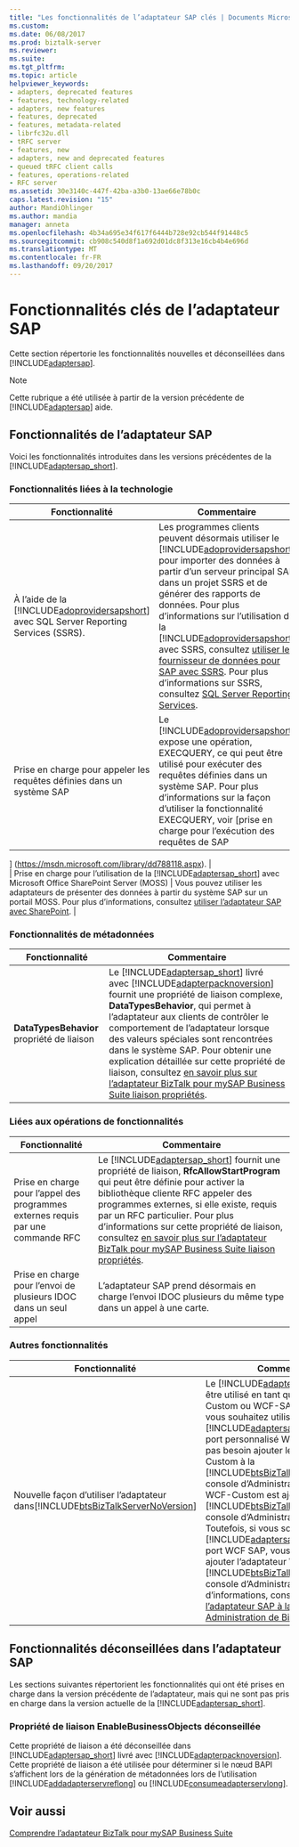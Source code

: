```yaml
---
title: "Les fonctionnalités de l’adaptateur SAP clés | Documents Microsoft"
ms.custom: 
ms.date: 06/08/2017
ms.prod: biztalk-server
ms.reviewer: 
ms.suite: 
ms.tgt_pltfrm: 
ms.topic: article
helpviewer_keywords:
- adapters, deprecated features
- features, technology-related
- adapters, new features
- features, deprecated
- features, metadata-related
- librfc32u.dll
- tRFC server
- features, new
- adapters, new and deprecated features
- queued tRFC client calls
- features, operations-related
- RFC server
ms.assetid: 30e3140c-447f-42ba-a3b0-13ae66e78b0c
caps.latest.revision: "15"
author: MandiOhlinger
ms.author: mandia
manager: anneta
ms.openlocfilehash: 4b34a695e34f617f6444b728e92cb544f91448c5
ms.sourcegitcommit: cb908c540d8f1a692d01dc8f313e16cb4b4e696d
ms.translationtype: MT
ms.contentlocale: fr-FR
ms.lasthandoff: 09/20/2017
---
```

# <a name="key-features-in-the-sap-adapter"></a>Fonctionnalités clés de l’adaptateur SAP
Cette section répertorie les fonctionnalités nouvelles et déconseillées dans [!INCLUDE[adaptersap](../../includes/adaptersap-md.md)].  
  
> [!NOTE]
>  Cette rubrique a été utilisée à partir de la version précédente de [!INCLUDE[adaptersap](../../includes/adaptersap-md.md)] aide.  
  
## <a name="features-in-the-sap-adapter"></a>Fonctionnalités de l’adaptateur SAP  
 Voici les fonctionnalités introduites dans les versions précédentes de la [!INCLUDE[adaptersap_short](../../includes/adaptersap-short-md.md)].  
  
### <a name="technology-related-features"></a>Fonctionnalités liées à la technologie  
  
|Fonctionnalité|Commentaire|  
|-------------|-------------|  
|À l’aide de la [!INCLUDE[adoprovidersapshort](../../includes/adoprovidersapshort-md.md)] avec SQL Server Reporting Services (SSRS).|Les programmes clients peuvent désormais utiliser le [!INCLUDE[adoprovidersapshort](../../includes/adoprovidersapshort-md.md)] pour importer des données à partir d’un serveur principal SAP dans un projet SSRS et de générer des rapports de données. Pour plus d’informations sur l’utilisation de la [!INCLUDE[adoprovidersapshort](../../includes/adoprovidersapshort-md.md)] avec SSRS, consultez [utiliser le fournisseur de données pour SAP avec SSRS](../../adapters-and-accelerators/adapter-sap/use-the-data-provider-for-sap-with-ssrs.md). Pour plus d’informations sur SSRS, consultez [SQL Server Reporting Services](https://msdn.microsoft.com/library/ms159106.aspx).|  
|Prise en charge pour appeler les requêtes définies dans un système SAP|Le [!INCLUDE[adoprovidersapshort](../../includes/adoprovidersapshort-md.md)] expose une opération, EXECQUERY, ce qui peut être utilisé pour exécuter des requêtes définies dans un système SAP. Pour plus d’informations sur la façon d’utiliser la fonctionnalité EXECQUERY, voir [prise en charge pour l’exécution des requêtes de SAP

] (https://msdn.microsoft.com/library/dd788118.aspx). |  
| Prise en charge pour l’utilisation de la [!INCLUDE[adaptersap_short](../../includes/adaptersap-short-md.md)] avec Microsoft Office SharePoint Server (MOSS) | Vous pouvez utiliser les adaptateurs de présenter des données à partir du système SAP sur un portail MOSS. Pour plus d’informations, consultez [utiliser l’adaptateur SAP avec SharePoint](../../adapters-and-accelerators/adapter-sap/use-the-sap-adapter-with-sharepoint.md). |  
  
### <a name="metadata-related-features"></a>Fonctionnalités de métadonnées  
  
|Fonctionnalité|Commentaire|  
|-------------|-------------|  
|**DataTypesBehavior** propriété de liaison|Le [!INCLUDE[adaptersap_short](../../includes/adaptersap-short-md.md)] livré avec [!INCLUDE[adapterpacknoversion](../../includes/adapterpacknoversion-md.md)] fournit une propriété de liaison complexe, **DataTypesBehavior**, qui permet à l’adaptateur aux clients de contrôler le comportement de l’adaptateur lorsque des valeurs spéciales sont rencontrées dans le système SAP. Pour obtenir une explication détaillée sur cette propriété de liaison, consultez [en savoir plus sur l’adaptateur BizTalk pour mySAP Business Suite liaison propriétés](../../adapters-and-accelerators/adapter-sap/read-about-biztalk-adapter-for-mysap-business-suite-binding-properties.md).|  
  
### <a name="operations-related-features"></a>Liées aux opérations de fonctionnalités  
  
|Fonctionnalité|Commentaire|  
|-------------|-------------|  
|Prise en charge pour l’appel des programmes externes requis par une commande RFC|Le [!INCLUDE[adaptersap_short](../../includes/adaptersap-short-md.md)] fournit une propriété de liaison, **RfcAllowStartProgram** qui peut être définie pour activer la bibliothèque cliente RFC appeler des programmes externes, si elle existe, requis par un RFC particulier. Pour plus d’informations sur cette propriété de liaison, consultez [en savoir plus sur l’adaptateur BizTalk pour mySAP Business Suite liaison propriétés](../../adapters-and-accelerators/adapter-sap/read-about-biztalk-adapter-for-mysap-business-suite-binding-properties.md).|  
|Prise en charge pour l’envoi de plusieurs IDOC dans un seul appel|L’adaptateur SAP prend désormais en charge l’envoi IDOC plusieurs du même type dans un appel à une carte.|  
  
### <a name="other-features"></a>Autres fonctionnalités  
  
|Fonctionnalité|Commentaire|  
|-------------|-------------|  
|Nouvelle façon d’utiliser l’adaptateur dans[!INCLUDE[btsBizTalkServerNoVersion](../../includes/btsbiztalkservernoversion-md.md)]|Le [!INCLUDE[adaptersap_short](../../includes/adaptersap-short-md.md)] peut être utilisé en tant qu’un port WCF-Custom ou WCF-SAP dans BizTalk. Si vous souhaitez utiliser le [!INCLUDE[adaptersap_short](../../includes/adaptersap-short-md.md)] via un port personnalisé WCF, vous n’avez pas besoin ajouter le port WCF-Custom à la [!INCLUDE[btsBizTalkServerNoVersion](../../includes/btsbiztalkservernoversion-md.md)] console d’Administration, car le port WCF-Custom est ajouté à la [!INCLUDE[btsBizTalkServerNoVersion](../../includes/btsbiztalkservernoversion-md.md)] console d’Administration par défaut. Toutefois, si vous souhaitez utiliser le [!INCLUDE[adaptersap_short](../../includes/adaptersap-short-md.md)] via un port WCF SAP, vous devez d’abord ajouter l’adaptateur WCF-SAP pour le [!INCLUDE[btsBizTalkServerNoVersion](../../includes/btsbiztalkservernoversion-md.md)] console d’Administration. Pour plus d’informations, consultez [ajouter l’adaptateur SAP à la Console Administration de BizTalk Server](../../adapters-and-accelerators/adapter-sap/add-the-sap-adapter-to-biztalk-server-administration-console.md).|  
  
## <a name="deprecated-features-in-the-sap-adapter"></a>Fonctionnalités déconseillées dans l’adaptateur SAP  
 Les sections suivantes répertorient les fonctionnalités qui ont été prises en charge dans la version précédente de l’adaptateur, mais qui ne sont pas pris en charge dans la version actuelle de la [!INCLUDE[adaptersap_short](../../includes/adaptersap-short-md.md)].  
  
### <a name="enablebusinessobjects-binding-property-deprecated"></a>Propriété de liaison EnableBusinessObjects déconseillée  
 Cette propriété de liaison a été déconseillée dans [!INCLUDE[adaptersap_short](../../includes/adaptersap-short-md.md)] livré avec [!INCLUDE[adapterpacknoversion](../../includes/adapterpacknoversion-md.md)]. Cette propriété de liaison a été utilisée pour déterminer si le nœud BAPI s’affichent lors de la génération de métadonnées lors de l’utilisation [!INCLUDE[addadapterservreflong](../../includes/addadapterservreflong-md.md)] ou [!INCLUDE[consumeadapterservlong](../../includes/consumeadapterservlong-md.md)].  
  
## <a name="see-also"></a>Voir aussi  
 [Comprendre l’adaptateur BizTalk pour mySAP Business Suite](../../adapters-and-accelerators/adapter-sap/understand-biztalk-adapter-for-mysap-business-suite.md)